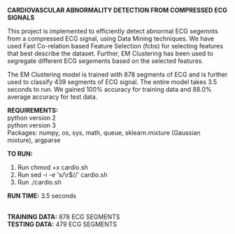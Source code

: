 <b>CARDIOVASCULAR ABNORMALITY DETECTION FROM COMPRESSED ECG SIGNALS</b><br>

This project is implemented to efficiently detect abnormal ECG segemnts from a compressed ECG signal, using Data Mining techniques. We have used Fast Co-relation based Feature Selection (fcbs) for selecting features that best describe the dataset. Further, EM Clustering has been used to segregate different ECG segements based on the selected features. 

The EM Clustering model is trained with 878 segments of ECG and is further used to classify 439 segments of ECG signal. The entire model takes 3.5 seconds to run. 
We gained 100% accuracy for training data and 88.0% average accuracy for test data.


<b>REQUIREMENTS:</b><br>
python version 2 <br>
python version 3 <br>
Packages: numpy, os, sys, math, queue, sklearn.mixture (Gaussian mixture), argparse  <br>

<b>TO RUN:</b>
1. Run chmod +x cardio.sh
2. Run sed -i -e 's/\r$//' cardio.sh
3. Run ./cardio.sh<br>

<b>RUN TIME:</b> 3.5 seconds<br><br>

<b>TRAINING DATA:</b> 878 ECG SEGMENTS <br>
<b>TESTING DATA:</b> 479 ECG SEGMENTS<br>
